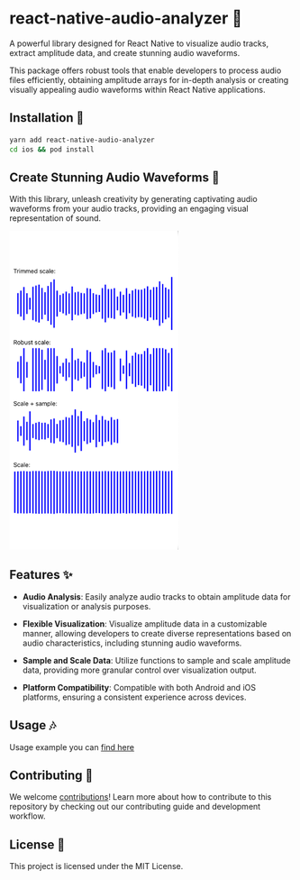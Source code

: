 # react-native-audio-analyzer 🎵

A powerful library designed for React Native to visualize audio tracks, extract amplitude data, and create stunning audio waveforms.

This package offers robust tools that enable developers to process audio files efficiently, obtaining amplitude arrays for in-depth analysis or creating visually appealing audio waveforms within React Native applications.

## Installation 🚀

```sh
yarn add react-native-audio-analyzer
cd ios && pod install
```

## Create Stunning Audio Waveforms 🌊

With this library, unleash creativity by generating captivating audio waveforms from your audio tracks, providing an engaging visual representation of sound.

<p float="left">
  <img src="images/image.png" width="300"  alt="example"/>
</p>

## Features ✨

- __Audio Analysis__: Easily analyze audio tracks to obtain amplitude data for visualization or analysis purposes.

- __Flexible Visualization__: Visualize amplitude data in a customizable manner, allowing developers to create diverse representations based on audio characteristics, including stunning audio waveforms.

- __Sample and Scale Data__: Utilize functions to sample and scale amplitude data, providing more granular control over visualization output.

- __Platform Compatibility__: Compatible with both Android and iOS platforms, ensuring a consistent experience across devices.


## Usage 🎶

Usage example you can [find here](example/src/App.tsx)

## Contributing 🤝
We welcome [contributions](CONTRIBUTING.md)! Learn more about how to contribute to this repository by checking out our contributing guide and development workflow.

## License 📝
This project is licensed under the MIT License.


